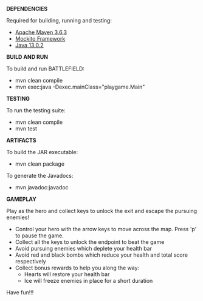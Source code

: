 **DEPENDENCIES**

Required for building, running and testing:
* [Apache Maven 3.6.3](https://maven.apache.org/download.cgi) 
* [Mockito Framework](https://search.maven.org/search?q=g:org.mockito%20AND%20a:mockito-core&core=gav)
* [Java 13.0.2](https://www.java.com/en/download/)


**BUILD AND RUN**

To build and run BATTLEFIELD:
* mvn clean compile
* mvn exec:java -Dexec.mainClass="playgame.Main"


**TESTING**

To run the testing suite:
* mvn clean compile
* mvn test


**ARTIFACTS**

To build the JAR executable:
* mvn clean package

To generate the Javadocs:
* mvn javadoc:javadoc


**GAMEPLAY**

Play as the hero and collect keys to unlock the exit and escape the pursuing enemies!
* Control your hero with the arrow keys to move across the map. Press 'p' to pause the game.
* Collect all the keys to unlock the endpoint to beat the game
* Avoid pursuing enemies which deplete your health bar
* Avoid red and black bombs which reduce your health and total score respectively
* Collect bonus rewards to help you along the way:
	* Hearts will restore your health bar
	* Ice will freeze enemies in place for a short duration

Have fun!!!

